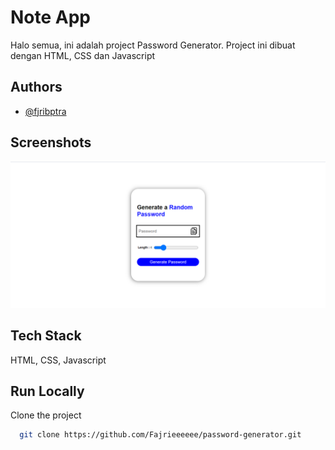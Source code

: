 
# Note App

Halo semua, ini adalah project Password Generator. Project ini dibuat dengan HTML, CSS dan Javascript
## Authors

- [@fjribptra](https://www.instagram.com/fjribptra)


## Screenshots

![App Screenshot](./passgenerator.png)


## Tech Stack

HTML, CSS, Javascript


## Run Locally

Clone the project

```bash
  git clone https://github.com/Fajrieeeeee/password-generator.git
```


